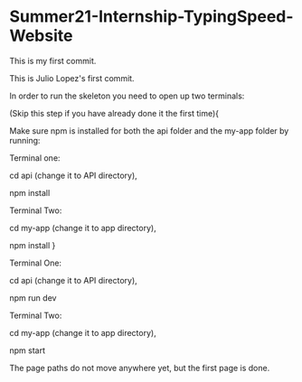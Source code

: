 # Summer21-Internship-TypingSpeed-Website

This is my first commit.

This is Julio Lopez's first commit.

In order to run the skeleton you need to open up two terminals:

(Skip this step if you have already done it the first time){

Make sure npm is installed for both the api folder and the my-app folder by running:

Terminal one:

cd api  (change it to API directory),

npm install


Terminal Two:

cd my-app (change it to app directory),

npm install
}


Terminal One:

cd api (change it to API directory),

npm run dev


Terminal Two:

cd my-app (change it to app directory),

npm start

The page paths do not move anywhere yet, but the first page is done.